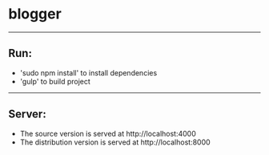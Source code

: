 # blogger
---
## Run:
* 'sudo npm install' to install dependencies
* 'gulp' to build project
---
## Server:
* The source version is served at http://localhost:4000
* The distribution version is served at http://localhost:8000